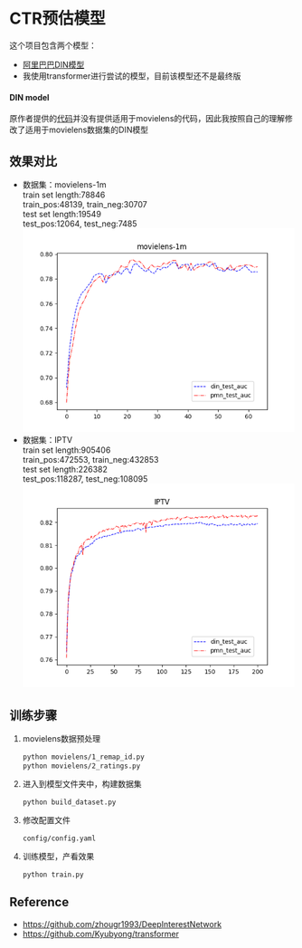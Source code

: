 CTR预估模型
=======
这个项目包含两个模型：
- [阿里巴巴DIN模型](https://github.com/zhougr1993/DeepInterestNetwork)
- 我使用transformer进行尝试的模型，目前该模型还不是最终版


#### DIN model
原作者提供的[代码](https://github.com/zhougr1993/DeepInterestNetwork)并没有提供适用于movielens的代码，因此我按照自己的理解修改了适用于movielens数据集的DIN模型

## 效果对比
- 数据集：movielens-1m\
train set length:78846\
train_pos:48139, train_neg:30707\
test set length:19549\
test_pos:12064, test_neg:7485\
![](./movielens-1m.png)
- 数据集：IPTV\
train set length:905406\
train_pos:472553, train_neg:432853\
test set length:226382\
test_pos:118287, test_neg:108095\
![](./IPTV.png)

## 训练步骤
1. movielens数据预处理
   ```
   python movielens/1_remap_id.py
   python movielens/2_ratings.py
   ```
2. 进入到模型文件夹中，构建数据集
    ```
    python build_dataset.py
    ```
3. 修改配置文件
    ```
    config/config.yaml
    ```
4. 训练模型，产看效果
    ```
    python train.py
    ```

## Reference
- https://github.com/zhougr1993/DeepInterestNetwork
- https://github.com/Kyubyong/transformer

